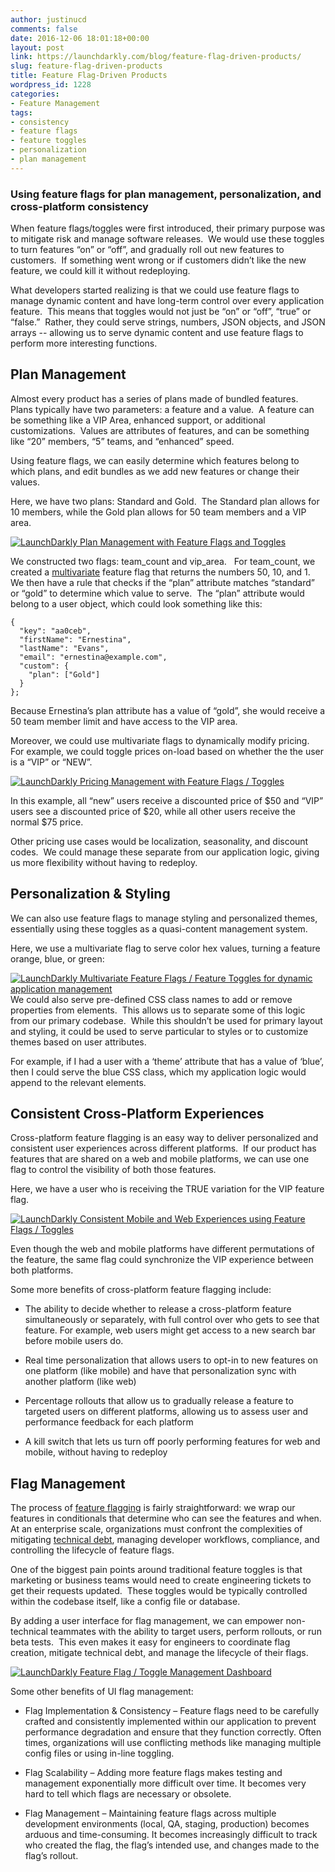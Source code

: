 ```yaml
---
author: justinucd
comments: false
date: 2016-12-06 18:01:18+00:00
layout: post
link: https://launchdarkly.com/blog/feature-flag-driven-products/
slug: feature-flag-driven-products
title: Feature Flag-Driven Products
wordpress_id: 1228
categories:
- Feature Management
tags:
- consistency
- feature flags
- feature toggles
- personalization
- plan management
---
```


### Using feature flags for plan management, personalization, and cross-platform consistency


When feature flags/toggles were first introduced, their primary purpose was to mitigate risk and manage software releases.  We would use these toggles to turn features “on” or “off”, and gradually roll out new features to customers.  If something went wrong or if customers didn’t like the new feature, we could kill it without redeploying.

What developers started realizing is that we could use feature flags to manage dynamic content and have long-term control over every application feature.  This means that toggles would not just be “on” or “off”, “true” or “false.”  Rather, they could serve strings, numbers, JSON objects, and JSON arrays -- allowing us to serve dynamic content and use feature flags to perform more interesting functions.




## Plan Management


Almost every product has a series of plans made of bundled features.  Plans typically have two parameters: a feature and a value.  A feature can be something like a VIP Area, enhanced support, or additional customizations.  Values are attributes of features, and can be something like “20” members, “5” teams, and “enhanced” speed.

Using feature flags, we can easily determine which features belong to which plans, and edit bundles as we add new features or change their values.

Here, we have two plans: Standard and Gold.  The Standard plan allows for 10 members, while the Gold plan allows for 50 team members and a VIP area.

[![LaunchDarkly Plan Management with Feature Flags and Toggles](https://blog.launchdarkly.com/wp-content/uploads/2016/12/plan_management.png)](https://blog.launchdarkly.com/wp-content/uploads/2016/12/plan_management.png)

We constructed two flags: team_count and vip_area.   For team_count, we created a [multivariate](https://blog.launchdarkly.com/tag/multivariate-feature-flags/) feature flag that returns the numbers 50, 10, and 1.  We then have a rule that checks if the “plan” attribute matches “standard” or “gold” to determine which value to serve.  The “plan” attribute would belong to a user object, which could look something like this:

    
    {
      "key": "aa0ceb",
      "firstName": "Ernestina",
      "lastName": "Evans",
      "email": "ernestina@example.com",
      "custom": {
        "plan": ["Gold"]
      }
    };


Because Ernestina’s plan attribute has a value of “gold”, she would receive a 50 team member limit and have access to the VIP area.

Moreover, we could use multivariate flags to dynamically modify pricing.  For example, we could toggle prices on-load based on whether the the user is a “VIP” or “NEW”.

[![LaunchDarkly Pricing Management with Feature Flags / Toggles](https://blog.launchdarkly.com/wp-content/uploads/2016/12/pricing_management.png)](https://blog.launchdarkly.com/wp-content/uploads/2016/12/pricing_management.png)

In this example, all “new” users receive a discounted price of $50 and “VIP” users see a discounted price of $20, while all other users receive the normal $75 price.

Other pricing use cases would be localization, seasonality, and discount codes.  We could manage these separate from our application logic, giving us more flexibility without having to redeploy.




## Personalization & Styling


We can also use feature flags to manage styling and personalized themes, essentially using these toggles as a quasi-content management system.

Here, we use a multivariate flag to serve color hex values, turning a feature orange, blue, or green:

[![LaunchDarkly Multivariate Feature Flags / Feature Toggles for dynamic application management](https://blog.launchdarkly.com/wp-content/uploads/2016/12/multivariateff.png)](https://blog.launchdarkly.com/wp-content/uploads/2016/12/multivariateff.png)We could also serve pre-defined CSS class names to add or remove properties from elements.  This allows us to separate some of this logic from our primary codebase.  While this shouldn’t be used for primary layout and styling, it could be used to serve particular to styles or to customize themes based on user attributes.

For example, if I had a user with a ‘theme’ attribute that has a value of ‘blue’, then I could serve the blue CSS class, which my application logic would append to the relevant elements.




## Consistent Cross-Platform Experiences


Cross-platform feature flagging is an easy way to deliver personalized and consistent user experiences across different platforms.  If our product has features that are shared on a web and mobile platforms, we can use one flag to control the visibility of both those features.

Here, we have a user who is receiving the TRUE variation for the VIP feature flag.

[![LaunchDarkly Consistent Mobile and Web Experiences using Feature Flags / Toggles](https://blog.launchdarkly.com/wp-content/uploads/2016/12/syncff.png)](https://blog.launchdarkly.com/wp-content/uploads/2016/12/syncff.png)

Even though the web and mobile platforms have different permutations of the feature, the same flag could synchronize the VIP experience between both platforms.

Some more benefits of cross-platform feature flagging include:



 	
  * The ability to decide whether to release a cross-platform feature simultaneously or separately, with full control over who gets to see that feature. For example, web users might get access to a new search bar before mobile users do.

 	
  * Real time personalization that allows users to opt-in to new features on one platform (like mobile) and have that personalization sync with another platform (like web)

 	
  * Percentage rollouts that allow us to gradually release a feature to targeted users on different platforms, allowing us to assess user and performance feedback for each platform

 	
  * A kill switch that lets us turn off poorly performing features for web and mobile, without having to redeploy





## Flag Management


The process of [feature flagging](https://blog.launchdarkly.com/feature-flag-driven-development/) is fairly straightforward: we wrap our features in conditionals that determine who can see the features and when. At an enterprise scale, organizations must confront the complexities of mitigating [technical debt](https://dzone.com/articles/feature-toggles-are-one-worst), managing developer workflows, compliance, and controlling the lifecycle of feature flags.

One of the biggest pain points around traditional feature toggles is that marketing or business teams would need to create engineering tickets to get their requests updated.  These toggles would be typically controlled within the codebase itself, like a config file or database.

By adding a user interface for flag management, we can empower non-technical teammates with the ability to target users, perform rollouts, or run beta tests.  This even makes it easy for engineers to coordinate flag creation, mitigate technical debt, and manage the lifecycle of their flags.

[![LaunchDarkly Feature Flag / Toggle Management Dashboard](https://blog.launchdarkly.com/wp-content/uploads/2016/12/ff_dashboard.png)](https://blog.launchdarkly.com/wp-content/uploads/2016/12/ff_dashboard.png)

Some other benefits of UI flag management:



 	
  * Flag Implementation & Consistency – Feature flags need to be carefully crafted and consistently implemented within our application to prevent performance degradation and ensure that they function correctly. Often times, organizations will use conflicting methods like managing multiple config files or using in-line toggling.

 	
  * Flag Scalability – Adding more feature flags makes testing and management exponentially more difficult over time. It becomes very hard to tell which flags are necessary or obsolete.

 	
  * Flag Management – Maintaining feature flags across multiple development environments (local, QA, staging, production) becomes arduous and time-consuming. It becomes increasingly difficult to track who created the flag, the flag’s intended use, and changes made to the flag’s rollout.


